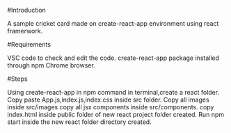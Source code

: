 #Introduction



A sample cricket card made on create-react-app environment using react framerwork.



#Requirements

VSC code to check and edit the code.
create-react-app package installed through npm
Chrome browser.

#Steps

Using create-react-app in npm command in terminal,create a react folder.
Copy paste App.js,index.js,index.css inside src folder.
Copy all images inside src/images
copy all jsx components inside src/components.
copy index.html inside public folder of new react project folder created.
Run npm start inside the new react folder directory created.

